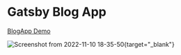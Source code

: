 # Gatsby Blog App

<a href="https://gatsbyblogappmaster.gatsbyjs.io/" target="_blank">BlogApp Demo</a>


![Screenshot from 2022-11-10 18-35-50](https://user-images.githubusercontent.com/41836849/201100585-63c290c1-ac94-4997-a06c-74b099496f6f.png){target="_blank"}
